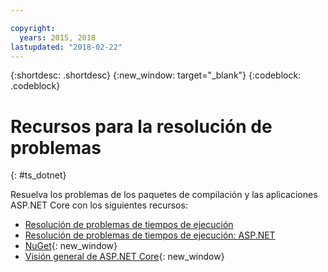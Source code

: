 ```yaml
---

copyright:
  years: 2015, 2018
lastupdated: "2018-02-22"
---
```


{:shortdesc: .shortdesc}
{:new_window: target="_blank"}
{:codeblock: .codeblock}

# Recursos para la resolución de problemas
{: #ts_dotnet}

Resuelva los problemas de los paquetes de compilación y las aplicaciones ASP.NET Core con los siguientes recursos:

* [Resolución de problemas de tiempos de ejecución](../../troubleshoot/ts_runtimes.html#runtimes)
* [Resolución de problemas de tiempos de ejecución: ASP.NET](../../troubleshoot/ts_runtimes.html#ts_dotnet)
* [NuGet](https://docs.nuget.org/Consume/Overview){: new_window}
* [Visión general de ASP.NET Core](http://docs.asp.net/en/latest/conceptual-overview/aspnet.html){: new_window}
